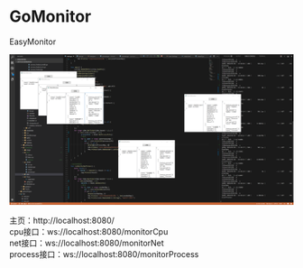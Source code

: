 # GoMonitor
EasyMonitor

![Image text](https://raw.githubusercontent.com/liuwangchen/GoMonitor/master/Image/monitor.png)

主页：http://localhost:8080/
<br/>cpu接口：ws://localhost:8080/monitorCpu
<br/>net接口：ws://localhost:8080/monitorNet
<br/>process接口：ws://localhost:8080/monitorProcess